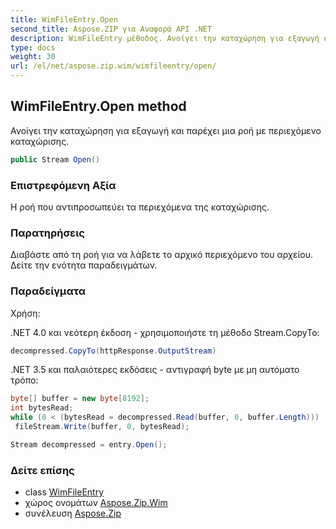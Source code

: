 ```yaml
---
title: WimFileEntry.Open
second_title: Aspose.ZIP για Αναφορά API .NET
description: WimFileEntry μέθοδος. Ανοίγει την καταχώρηση για εξαγωγή και παρέχει μια ροή με περιεχόμενο καταχώρισης.
type: docs
weight: 30
url: /el/net/aspose.zip.wim/wimfileentry/open/
---
```

## WimFileEntry.Open method

Ανοίγει την καταχώρηση για εξαγωγή και παρέχει μια ροή με περιεχόμενο καταχώρισης.

```csharp
public Stream Open()
```

### Επιστρεφόμενη Αξία

Η ροή που αντιπροσωπεύει τα περιεχόμενα της καταχώρισης.

### Παρατηρήσεις

Διαβάστε από τη ροή για να λάβετε το αρχικό περιεχόμενο του αρχείου. Δείτε την ενότητα παραδειγμάτων.

### Παραδείγματα

Χρήση:

.NET 4.0 και νεότερη έκδοση - χρησιμοποιήστε τη μέθοδο Stream.CopyTo:

```csharp
decompressed.CopyTo(httpResponse.OutputStream)
```

.NET 3.5 και παλαιότερες εκδόσεις - αντιγραφή byte με μη αυτόματο τρόπο:

```csharp
byte[] buffer = new byte[8192];
int bytesRead;
while (0 < (bytesRead = decompressed.Read(buffer, 0, buffer.Length)))
 fileStream.Write(buffer, 0, bytesRead);
```

```csharp
Stream decompressed = entry.Open();
```

### Δείτε επίσης

* class [WimFileEntry](../)
* χώρος ονομάτων [Aspose.Zip.Wim](../../wimfileentry/)
* συνέλευση [Aspose.Zip](../../../)


